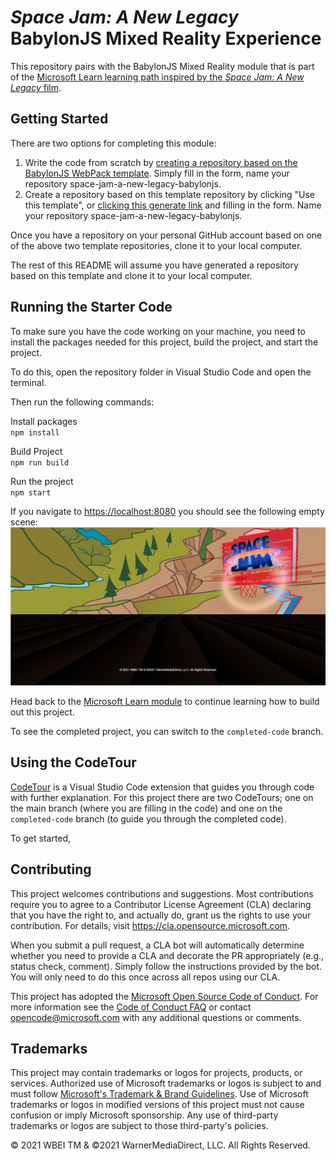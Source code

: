 # _Space Jam: A New Legacy_ BabylonJS Mixed Reality Experience

This repository pairs with the BabylonJS Mixed Reality module that is part of the [Microsoft Learn learning path inspired by the _Space Jam: A New Legacy_ film](https://docs.microsoft.com/learn/paths/optimize-basketball-games-with-machine-learning/).

## Getting Started

There are two options for completing this module:
1. Write the code from scratch by [creating a repository based on the BabylonJS WebPack template](https://github.com/cassieview/babylonjs-webpack-typescript-starter-project/generate). Simply fill in the form, name your repository space-jam-a-new-legacy-babylonjs.
2. Create a repository based on this template repository by clicking "Use this template", or [clicking this generate link](https://github.com/microsoft/space-jam-a-new-legacy-babylonjs-template/generate) and filling in the form. Name your repository space-jam-a-new-legacy-babylonjs.

Once you have a repository on your personal GitHub account based on one of the above two template repositories, clone it to your local computer.

The rest of this README will assume you have generated a repository based on this template and clone it to your local computer.

## Running the Starter Code

To make sure you have the code working on your machine, you need to install the packages needed for this project, build the project, and start the project. 

To do this, open the repository folder in Visual Studio Code and open the terminal. 

Then run the following commands:

Install packages  
`npm install`

Build Project  
`npm run build`

Run the project  
`npm start`

If you navigate to [https://localhost:8080](https://localhost:8080) you should see the following empty scene:
![Screenshot of the browser showing the Space Jam: A New Legacy basic scene](empty-tune-squad-court.png)

Head back to the [Microsoft Learn module](https://docs.microsoft.com/learn/modules/build-mixed-reality-with-babylonjs) to continue learning how to build out this project. 

To see the completed project, you can switch to the `completed-code` branch.

## Using the CodeTour

[CodeTour](https://marketplace.visualstudio.com/items?itemName=vsls-contrib.codetour) is a Visual Studio Code extension that guides you through code with further explanation. For this project there are two CodeTours; one on the main branch (where you are filling in the code) and one on the `completed-code` branch (to guide you through the completed code).

To get started, 

## Contributing

This project welcomes contributions and suggestions.  Most contributions require you to agree to a
Contributor License Agreement (CLA) declaring that you have the right to, and actually do, grant us
the rights to use your contribution. For details, visit https://cla.opensource.microsoft.com.

When you submit a pull request, a CLA bot will automatically determine whether you need to provide
a CLA and decorate the PR appropriately (e.g., status check, comment). Simply follow the instructions
provided by the bot. You will only need to do this once across all repos using our CLA.

This project has adopted the [Microsoft Open Source Code of Conduct](https://opensource.microsoft.com/codeofconduct/).
For more information see the [Code of Conduct FAQ](https://opensource.microsoft.com/codeofconduct/faq/) or
contact [opencode@microsoft.com](mailto:opencode@microsoft.com) with any additional questions or comments.

## Trademarks

This project may contain trademarks or logos for projects, products, or services. Authorized use of Microsoft 
trademarks or logos is subject to and must follow 
[Microsoft's Trademark & Brand Guidelines](https://www.microsoft.com/en-us/legal/intellectualproperty/trademarks/usage/general).
Use of Microsoft trademarks or logos in modified versions of this project must not cause confusion or imply Microsoft sponsorship.
Any use of third-party trademarks or logos are subject to those third-party's policies.

© 2021 WBEI TM & ©2021 WarnerMediaDirect, LLC. All Rights Reserved.

